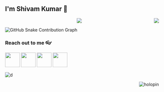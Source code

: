 ## I'm Shivam Kumar 🌚
<p align="center"><img align="center" src="http://github-readme-streak-stats.herokuapp.com?user=shivam999876&theme=react" />
<img align="right" src="https://github-readme-stats.vercel.app/api/top-langs/?username=shivam999876&langs_count=10&theme=react"/>

![GitHub Snake Contribution Graph](https://raw.githubusercontent.com/shivam999876/output/github-snake.svg)



### Reach out to me 👓
<a href="https://www.linkedin.com/in/shivamkumar11/"><img src="https://blog-assets.hootsuite.com/wp-content/uploads/2018/09/In-2C-54px-R.png" width="48px" height="48px"></a>
<a href="https://github.com/shivam999876"><img src="https://cdn.icon-icons.com/icons2/2351/PNG/512/logo_github_icon_143196.png" width="48px" height="48px"></a>
<a href="https://x.com/shivam999876"><img src="https://i.ibb.co/kmgQVyW/twitter.png" width="48px" height="48px"></a>
<a href="https://www.instagram.com/shivam771999/"><img src="https://upload.wikimedia.org/wikipedia/commons/thumb/a/a5/Instagram_icon.png/1024px-Instagram_icon.png" width="48px" height="48px"></a> 


![d](https://visitor-badge.laobi.icu/badge?page_id=shivam999876)

<a href="https://holopin.me/shivam999876"/></a>
<a href="https://holopin.me/shivam999876"/></a>

<img align="right" alt="holopin" src="https://holopin.me/shivam999876">
